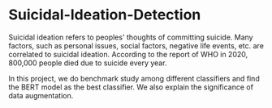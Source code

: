 # Suicidal-Ideation-Detection
Suicidal ideation refers to peoples' thoughts of committing suicide. Many factors, such as personal issues, social factors, negative life events, etc. are correlated to suicidal ideation. According to the report of WHO in 2020, 800,000 people died due to suicide every year. 

In this project, we do benchmark study among different classifiers and find the BERT model as the best classifier. We also explain the significance of data augmentation.

